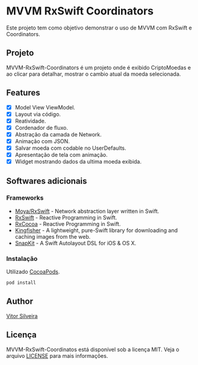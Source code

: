 # MVVM RxSwift Coordinators
Este projeto tem como objetivo demonstrar o uso de MVVM com RxSwift e Coordinators.

## Projeto
MVVM-RxSwift-Coordinators é um projeto onde é exibido CriptoMoedas e ao clicar para detalhar, mostrar o cambio atual da moeda selecionada.

## Features
- [x] Model View ViewModel.
- [x] Layout via código.
- [x] Reatividade.
- [x] Cordenador de fluxo.
- [x] Abstração da camada de Network.
- [x] Animação com JSON.
- [x] Salvar moeda com codable no UserDefaults.
- [x] Apresentação de tela com animação. 
- [x] Widget mostrando dados da ultima moeda exibida. 

## Softwares adicionais
### Frameworks
* [Moya/RxSwift](https://github.com/Moya/Moya) - Network abstraction layer written in Swift.
* [RxSwift](https://github.com/ReactiveX/RxSwift) - Reactive Programming in Swift.
* [RxCocoa](https://github.com/ReactiveX/RxSwift) - Reactive Programming in Swift.
* [Kingfisher](https://github.com/onevcat/Kingfisher) - A lightweight, pure-Swift library for downloading and caching images from the web.
* [SnapKit](https://github.com/SnapKit/SnapKit) - A Swift Autolayout DSL for iOS & OS X.

### Instalação
Utilizado [CocoaPods](http://cocoapods.org). 

```sh
pod install
```
 
## Author
[Vitor Silveira](https://github.com/Vitorsilveira31)

## Licença
MVVM-RxSwift-Coordinatos está disponível sob a licença MIT. Veja o arquivo [LICENSE](./LICENSE) para mais informações.
